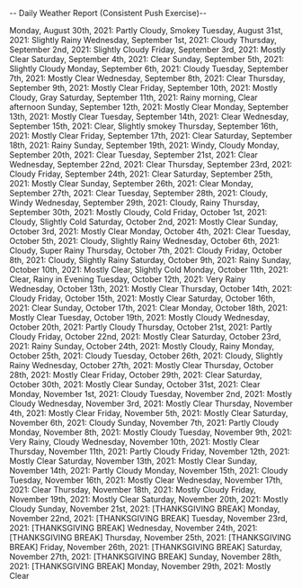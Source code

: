 -- Daily Weather Report (Consistent Push Exercise)--

Monday, August 30th, 2021: Partly Cloudy, Smokey
Tuesday, August 31st, 2021: Slightly Rainy
Wednesday, September 1st, 2021: Cloudy
Thursday, September 2nd, 2021: Slightly Cloudy
Friday, September 3rd, 2021: Mostly Clear
Saturday, September 4th, 2021: Clear
Sunday, September 5th, 2021: Slightly Cloudy
Monday, September 6th, 2021: Cloudy
Tuesday, September 7th, 2021: Mostly Clear
Wednesday, September 8th, 2021: Clear
Thursday, September 9th, 2021: Mostly Clear
Friday, September 10th, 2021: Mostly Cloudy, Gray
Saturday, September 11th, 2021: Rainy morning, Clear afternoon
Sunday, September 12th, 2021: Mostly Clear
Monday, September 13th, 2021: Mostly Clear
Tuesday, September 14th, 2021: Clear
Wednesday, September 15th, 2021: Clear, Slightly smokey
Thursday, September 16th, 2021: Mostly Clear
Friday, September 17th, 2021: Clear
Saturday, September 18th, 2021: Rainy
Sunday, September 19th, 2021: Windy, Cloudy
Monday, September 20th, 2021: Clear
Tuesday, September 21st, 2021: Clear
Wednesday, September 22nd, 2021: Clear
Thursday, September 23rd, 2021: Cloudy
Friday, September 24th, 2021: Clear
Saturday, September 25th, 2021: Mostly Clear
Sunday, September 26th, 2021: Clear
Monday, September 27th, 2021: Clear
Tuesday, September 28th, 2021: Cloudy, Windy
Wednesday, September 29th, 2021: Cloudy, Rainy
Thursday, September 30th, 2021: Mostly Cloudy, Cold
Friday, October 1st, 2021: Cloudy, Slightly Cold
Saturday, October 2nd, 2021: Mostly Clear
Sunday, October 3rd, 2021: Mostly Clear
Monday, October 4th, 2021: Clear
Tuesday, October 5th, 2021: Cloudy, Slightly Rainy
Wednesday, October 6th, 2021: Cloudy, Super Rainy
Thursday, October 7th, 2021: Cloudy
Friday, October 8th, 2021: Cloudy, Slightly Rainy
Saturday, October 9th, 2021: Rainy
Sunday, October 10th, 2021: Mostly Clear, Slightly Cold
Monday, October 11th, 2021: Clear, Rainy in Evening
Tuesday, October 12th, 2021: Very Rainy
Wednesday, October 13th, 2021: Mostly Clear
Thursday, October 14th, 2021: Cloudy
Friday, October 15th, 2021: Mostly Clear
Saturday, October 16th, 2021: Clear
Sunday, October 17th, 2021: Clear
Monday, October 18th, 2021: Mostly Clear
Tuesday, October 19th, 2021: Mostly Cloudy
Wednesday, October 20th, 2021: Partly Cloudy
Thursday, October 21st, 2021: Partly Cloudy
Friday, October 22nd, 2021: Mostly Clear
Saturday, October 23rd, 2021: Rainy
Sunday, October 24th, 2021: Mostly Cloudy, Rainy
Monday, October 25th, 2021: Cloudy
Tuesday, October 26th, 2021: Cloudy, Slightly Rainy
Wednesday, October 27th, 2021: Mostly Clear
Thursday, October 28th, 2021: Mostly Clear
Friday, October 29th, 2021: Clear
Saturday, October 30th, 2021: Mostly Clear
Sunday, October 31st, 2021: Clear
Monday, November 1st, 2021: Cloudy
Tuesday, November 2nd, 2021: Mostly Cloudy
Wednesday, November 3rd, 2021: Mostly Clear
Thursday, November 4th, 2021: Mostly Clear
Friday, November 5th, 2021: Mostly Clear
Saturday, November 6th, 2021: Cloudy
Sunday, November 7th, 2021: Partly Cloudy
Monday, November 8th, 2021: Mostly Cloudy
Tuesday, November 9th, 2021: Very Rainy, Cloudy
Wednesday, November 10th, 2021: Mostly Clear
Thursday, November 11th, 2021: Partly Cloudy
Friday, November 12th, 2021: Mostly Clear
Saturday, November 13th, 2021: Mostly Clear
Sunday, November 14th, 2021: Partly Cloudy
Monday, November 15th, 2021: Cloudy
Tuesday, November 16th, 2021: Mostly Clear
Wednesday, November 17th, 2021: Clear
Thursday, November 18th, 2021: Mostly Cloudy
Friday, November 19th, 2021: Mostly Clear
Saturday, November 20th, 2021: Mostly Cloudy
Sunday, November 21st, 2021: [THANKSGIVING BREAK]
Monday, November 22nd, 2021: [THANKSGIVING BREAK]
Tuesday, November 23rd, 2021: [THANKSGIVING BREAK]
Wednesday, November 24th, 2021: [THANKSGIVING BREAK]
Thursday, November 25th, 2021: [THANKSGIVING BREAK]
Friday, November 26th, 2021: [THANKSGIVING BREAK]
Saturday, November 27th, 2021: [THANKSGIVING BREAK]
Sunday, November 28th, 2021: [THANKSGIVING BREAK]
Monday, November 29th, 2021: Mostly Clear





